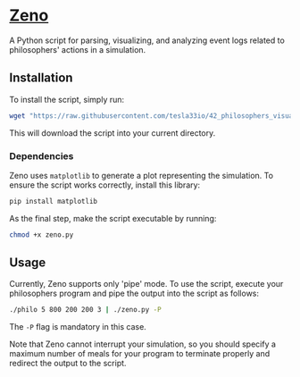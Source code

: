 # [Zeno](https://en.wikipedia.org/wiki/Zeno_of_Citium)

A Python script for parsing, visualizing, and analyzing event logs related to philosophers' actions in a simulation.

## Installation

To install the script, simply run:

```sh
wget "https://raw.githubusercontent.com/tesla33io/42_philosophers_visualizer/main/zeno.py"
```

This will download the script into your current directory.

### Dependencies

Zeno uses `matplotlib` to generate a plot representing the simulation. To ensure the script works correctly, install this library:

```sh
pip install matplotlib
```

As the final step, make the script executable by running:

```sh
chmod +x zeno.py
```

## Usage

Currently, Zeno supports only 'pipe' mode. To use the script, execute your philosophers program and pipe the output into the script as follows:

```sh
./philo 5 800 200 200 3 | ./zeno.py -P
```

The `-P` flag is mandatory in this case.

Note that Zeno cannot interrupt your simulation, so you should specify a maximum number of meals for your program to terminate properly and redirect the output to the script.